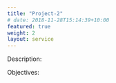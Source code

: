 ```yaml
---
title: "Project-2"
# date: 2018-11-28T15:14:39+10:00
featured: true
weight: 2
layout: service
---
```


Description:

Objectives:
